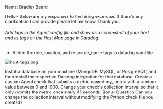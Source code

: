 Name: Bradley Beard

Hello - Below are my responses to the hiring excercise. If there's any clarification I can provide please let me know. Thank you. 


###### Add tags in the Agent config file and show us a screenshot of your host and its tags on the Host Map page in Datadog.

- Added the role, location, and resource_name tags to datadog.yaml file

[![host-tags.png](https://i.postimg.cc/gj0wZTyh/host-tags.png)](https://postimg.cc/xJWTrg4j)



Install a database on your machine (MongoDB, MySQL, or PostgreSQL) and then install the respective Datadog integration for that database.
Create a custom Agent check that submits a metric named my_metric with a random value between 0 and 1000.
Change your check's collection interval so that it only submits the metric once every 45 seconds.
Bonus Question Can you change the collection interval without modifying the Python check file you created?

